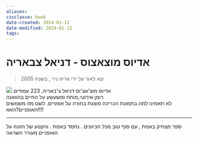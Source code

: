 ```yaml
---
aliases: 
cssclasse: book
date-created: 2024-01-12
date-modified: 2024-01-12
tags: 
---
```


# אדיוס מוצאצוס - דניאל צבאריה

> יצא לאור על ידי אריה ניר , בשנת 2005

![](https://www.booksefer.co.il/files/catalog/media/2d2582f2bbe33a817c288a6ae2628da0.jpg)
אדיוס מוצ'אצ'וס דניאל צ'באריה, 223 עמודים  
רומן אירוטי,מותח ומשעשע על החיים בהוואנה  
לא תאמינו למה בתמונת הכריכה מוצגת בחורה על אופניים. לשם מה משמשים האופניים?האא!!!!
<hr  style="clear:both"/>

ספר מצחיק באמת , עם סוף טוב מכל הכיוונים . נחמד באמת . והקטע של הזונה על האופניים מעורר השראה
